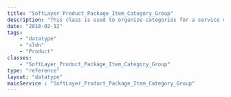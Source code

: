 ```yaml
---
title: "SoftLayer_Product_Package_Item_Category_Group"
description: "This class is used to organize categories for a service offering. A service offering (usually) contains multiple categories (e.g., server, os, disk0, ram). This class allows us to organize the prices into related item category groups. "
date: "2018-02-12"
tags:
    - "datatype"
    - "sldn"
    - "Product"
classes:
    - "SoftLayer_Product_Package_Item_Category_Group"
type: "reference"
layout: "datatype"
mainService : "SoftLayer_Product_Package_Item_Category_Group"
---
```


